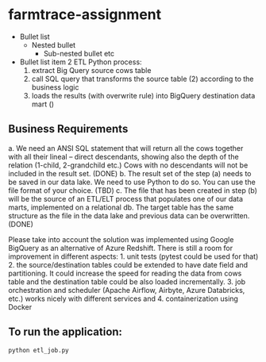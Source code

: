 # farmtrace-assignment
* Bullet list
    * Nested bullet
        * Sub-nested bullet etc
* Bullet list item 2
ETL Python process: 
    1. extract Big Query source cows table 
    2. call SQL query that transforms the source table (2) according to the business logic 
    3. loads the results (with overwrite rule) into BigQuery destination data mart ()

## Business Requirements

a. We need an ANSI SQL statement that will return all the cows together with all their lineal – direct
descendants, showing also the depth of the relation (1-child, 2-grandchild etc.) Cows with no
descendants will not be included in the result set. (DONE)
b. The result set of the step (a) needs to be saved in our data lake. We need to use Python to do so.
You can use the file format of your choice. (TBD)
c. The file that has been created in step (b) will be the source of an ETL/ELT process that populates
one of our data marts, implemented on a relational db. The target table has the same structure as
the file in the data lake and previous data can be overwritten. (DONE)

Please take into account the solution was implemented using Google BigQuery as an alternative of Azure Redshift.
There is still a room for improvement in different aspects: 1. unit tests (pytest could be used for that) 2. the source/destination tables could be extended to have date field and partitioning. It could increase the speed for reading the data from cows table and the destination table could be also loaded incrementally. 3. job orchestration and scheduler (Apache Airflow, Airbyte, Azure Databricks, etc.)
works nicely with different services and 4. containerization using Docker

## To run the application:

```bash
python etl_job.py
```
